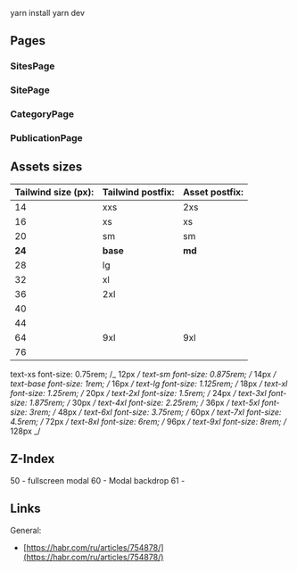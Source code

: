 yarn install
yarn dev

## Pages

### SitesPage

### SitePage

### CategoryPage

### PublicationPage

## Assets sizes

| Tailwind size (px): | Tailwind postfix: | Asset postfix: |
| ------------------- | ----------------- | -------------- |
| 14                  | xxs               | 2xs            |
| 16                  | xs                | xs             |
| 20                  | sm                | sm             |
| **24**              | **base**          | **md**         |
| 28                  | lg                |                |
| 32                  | xl                |                |
| 36                  | 2xl               |                |
| 40                  |                   |                |
| 44                  |                   |                |
| 64                  | 9xl               | 9xl            |
| 76                  |                   |                |

text-xs font-size: 0.75rem; /_ 12px _/
text-sm font-size: 0.875rem; /_ 14px _/
text-base font-size: 1rem; /_ 16px _/
text-lg font-size: 1.125rem; /_ 18px _/
text-xl font-size: 1.25rem; /_ 20px _/
text-2xl font-size: 1.5rem; /_ 24px _/
text-3xl font-size: 1.875rem; /_ 30px _/
text-4xl font-size: 2.25rem; /_ 36px _/
text-5xl font-size: 3rem; /_ 48px _/
text-6xl font-size: 3.75rem; /_ 60px _/
text-7xl font-size: 4.5rem; /_ 72px _/
text-8xl font-size: 6rem; /_ 96px _/
text-9xl font-size: 8rem; /_ 128px _/

## Z-Index

50 - fullscreen modal
60 - Modal backdrop
61 - <Modal />

## Links

General:

- [https://habr.com/ru/articles/754878/](https://habr.com/ru/articles/754878/)
